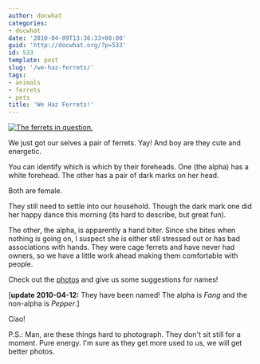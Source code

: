 ```yaml
---
author: docwhat
categories:
- docwhat
date: '2010-04-09T13:36:33+00:00'
guid: 'http://docwhat.org/?p=533'
id: 533
template: post
slug: '/we-haz-ferrets/'
tags:
- animals
- ferrets
- pets
title: 'We Haz Ferrets!'
---
```


[![The ferrets in
question.](https://farm5.static.flickr.com/4012/4505256023_54fa1fd30d_m.jpg)](http://www.flickr.com/photos/docwhat/4505256023/)

We just got our selves a pair of ferrets. Yay! And boy are they cute and
energetic.

You can identify which is which by their foreheads. One (the alpha) has
a white forehead. The other has a pair of dark marks on her head.

Both are female.

They still need to settle into our household. Though the dark mark one
did her happy dance this morning (its hard to describe, but great fun).

The other, the alpha, is apparently a hand biter. Since she bites when
nothing is going on, I suspect she is either still stressed out or has
bad associations with hands. They were cage ferrets and have never had
owners, so we have a little work ahead making them comfortable with
people.

Check out the
[photos](https://www.flickr.com/photos/docwhat/sets/72157623690650155/)
and give us some suggestions for names!

\[**update 2010-04-12:** They have been named! The alpha is *Fang* and
the non-alpha is *Pepper*.\]

Ciao!

P.S.: Man, are these things hard to photograph. They don't sit still for
a moment. Pure energy. I'm sure as they get more used to us, we will get
better photos.
